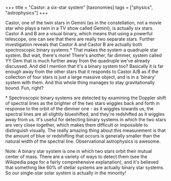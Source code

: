 +++
title = "Castor: a six-star system"
[taxonomies]
tags = ["physics", "astrophysics"]
+++

Castor, one of the twin stars in Gemini (as in the constellation, not a
movie star who plays a twin in a TV show called Gemini), is actually six
stars. Castor A and B are a visual binary, which means that using a
powerful telescope, one can see that there are really two separate stars.
Further investigation reveals that Castor A and Castor B are actually both
spectroscopic binary systems.* That makes the system a quadruple star
system. But wait, there's more! There's another, far dimmer, system called
YY Gem that is much further away from the quadruple we've already
discussed. And did I mention that it's a binary system too? Basically it is
far enough away from the other stars that it responds to Castor A/B as if
the collection of four stars is just a large massive object, and is in a
'binary' system with them. And this whole thing manages to stay
gravitationally bound. Fun, right?

\* Spectroscopic binary systems are detected by examining the Doppler shift
of spectral lines as the brighter of the two stars wiggles back and
forth in response to the orbit of the dimmer one - as it wiggles
towards us, the spectral lines are all slightly blueshifted, and
they're redshifted as it wiggles away from us. It's useful for
detecting binary systems in which the two stars are very close
together, which makes them difficult or impossible to distinguish
visually. The really amazing thing about this measurement is that the
amount of blue or redshifting that occurs is generally smaller than the
natural width of the spectral line. Observational astrophysics is
awesome.

Note: A binary star system is one in which two stars orbit their mutual
center of mass. There are a variety of ways to detect them (see the
Wikipedia page for a fairly comprehensive explanation), and it's
believed that something like 60% of stellar systems are actually binary
star systems. So our single-star solar system is actually in the
minority!

